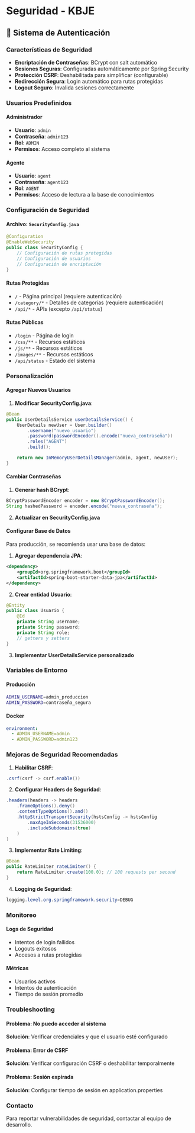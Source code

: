 # Seguridad - KBJE

## 🔐 Sistema de Autenticación

### Características de Seguridad

- **Encriptación de Contraseñas**: BCrypt con salt automático
- **Sesiones Seguras**: Configuradas automáticamente por Spring Security
- **Protección CSRF**: Deshabilitada para simplificar (configurable)
- **Redirección Segura**: Login automático para rutas protegidas
- **Logout Seguro**: Invalida sesiones correctamente

### Usuarios Predefinidos

#### Administrador

- **Usuario**: `admin`
- **Contraseña**: `admin123`
- **Rol**: `ADMIN`
- **Permisos**: Acceso completo al sistema

#### Agente

- **Usuario**: `agent`
- **Contraseña**: `agent123`
- **Rol**: `AGENT`
- **Permisos**: Acceso de lectura a la base de conocimientos

### Configuración de Seguridad

#### Archivo: `SecurityConfig.java`

```java
@Configuration
@EnableWebSecurity
public class SecurityConfig {
    // Configuración de rutas protegidas
    // Configuración de usuarios
    // Configuración de encriptación
}
```

#### Rutas Protegidas

- `/` - Página principal (requiere autenticación)
- `/category/*` - Detalles de categorías (requiere autenticación)
- `/api/*` - APIs (excepto `/api/status`)

#### Rutas Públicas

- `/login` - Página de login
- `/css/**` - Recursos estáticos
- `/js/**` - Recursos estáticos
- `/images/**` - Recursos estáticos
- `/api/status` - Estado del sistema

### Personalización

#### Agregar Nuevos Usuarios

1. **Modificar SecurityConfig.java**:

```java
@Bean
public UserDetailsService userDetailsService() {
    UserDetails newUser = User.builder()
        .username("nuevo_usuario")
        .password(passwordEncoder().encode("nueva_contraseña"))
        .roles("AGENT")
        .build();

    return new InMemoryUserDetailsManager(admin, agent, newUser);
}
```

#### Cambiar Contraseñas

1. **Generar hash BCrypt**:

```java
BCryptPasswordEncoder encoder = new BCryptPasswordEncoder();
String hashedPassword = encoder.encode("nueva_contraseña");
```

2. **Actualizar en SecurityConfig.java**

#### Configurar Base de Datos

Para producción, se recomienda usar una base de datos:

1. **Agregar dependencia JPA**:

```xml
<dependency>
    <groupId>org.springframework.boot</groupId>
    <artifactId>spring-boot-starter-data-jpa</artifactId>
</dependency>
```

2. **Crear entidad Usuario**:

```java
@Entity
public class Usuario {
    @Id
    private String username;
    private String password;
    private String role;
    // getters y setters
}
```

3. **Implementar UserDetailsService personalizado**

### Variables de Entorno

#### Producción

```bash
ADMIN_USERNAME=admin_produccion
ADMIN_PASSWORD=contraseña_segura
```

#### Docker

```yaml
environment:
  - ADMIN_USERNAME=admin
  - ADMIN_PASSWORD=admin123
```

### Mejoras de Seguridad Recomendadas

1. **Habilitar CSRF**:

```java
.csrf(csrf -> csrf.enable())
```

2. **Configurar Headers de Seguridad**:

```java
.headers(headers -> headers
    .frameOptions().deny()
    .contentTypeOptions().and()
    .httpStrictTransportSecurity(hstsConfig -> hstsConfig
        .maxAgeInSeconds(31536000)
        .includeSubdomains(true)
    )
)
```

3. **Implementar Rate Limiting**:

```java
@Bean
public RateLimiter rateLimiter() {
    return RateLimiter.create(100.0); // 100 requests per second
}
```

4. **Logging de Seguridad**:

```java
logging.level.org.springframework.security=DEBUG
```

### Monitoreo

#### Logs de Seguridad

- Intentos de login fallidos
- Logouts exitosos
- Accesos a rutas protegidas

#### Métricas

- Usuarios activos
- Intentos de autenticación
- Tiempo de sesión promedio

### Troubleshooting

#### Problema: No puedo acceder al sistema

**Solución**: Verificar credenciales y que el usuario esté configurado

#### Problema: Error de CSRF

**Solución**: Verificar configuración CSRF o deshabilitar temporalmente

#### Problema: Sesión expirada

**Solución**: Configurar tiempo de sesión en application.properties

### Contacto

Para reportar vulnerabilidades de seguridad, contactar al equipo de desarrollo.
